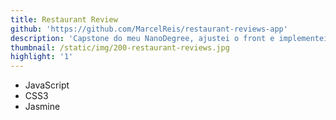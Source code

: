 ```yaml
---
title: Restaurant Review
github: 'https://github.com/MarcelReis/restaurant-reviews-app'
description: 'Capstone do meu NanoDegree, ajustei o front e implementei testes unitarios '
thumbnail: /static/img/200-restaurant-reviews.jpg
highlight: '1'
---
```

* JavaScript 
* CSS3
* Jasmine
